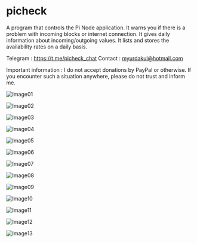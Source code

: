 # picheck 

A program that controls the Pi Node application.
It warns you if there is a problem with incoming blocks or internet connection.
It gives daily information about incoming/outgoing values.
It lists and stores the availability rates on a daily basis.


Telegram : https://t.me/picheck_chat
Contact : myurdakul@hotmail.com


Important information :
I do not accept donations by PayPal or otherwise.
If you encounter such a situation anywhere, please do not trust and inform me.



![Image01](https://user-images.githubusercontent.com/86928237/201430499-9b04e27d-3ba2-494d-9254-84811274c4c1.jpg)

![Image02](https://user-images.githubusercontent.com/86928237/201430532-123187d8-c0a0-42f6-8d2e-9ec5149ad8da.jpg)

![Image03](https://user-images.githubusercontent.com/86928237/201430543-6de8f737-9759-4136-926f-b6b7a205fcc8.jpg)

![Image04](https://user-images.githubusercontent.com/86928237/201430565-85d69924-b594-4976-b76d-e8cebb114286.jpg)

![Image05](https://user-images.githubusercontent.com/86928237/201437265-de02a3f6-1eb8-4bf5-99dd-0b33155ce732.jpg)

![Image06](https://user-images.githubusercontent.com/86928237/201430590-a439c145-ada1-4ac9-a447-3262599e3b19.jpg)

![Image07](https://user-images.githubusercontent.com/86928237/201430602-6ab6f35c-774c-4e1c-b3dd-c0e46ca7ddc2.jpg)

![Image08](https://user-images.githubusercontent.com/86928237/201430624-da8c0ed7-6b6f-4fa7-ab77-cc1a7e1b755a.jpg)

![Image09](https://user-images.githubusercontent.com/86928237/201430634-27adea4d-fc24-45a9-8199-fb1c3378caf4.jpg)

![Image10](https://user-images.githubusercontent.com/86928237/201430651-13a609da-0cdf-40d3-ba71-e365412195ff.jpg)

![Image11](https://user-images.githubusercontent.com/86928237/201430662-d605d9af-291b-470f-9198-05286944da2e.jpg)

![Image12](https://user-images.githubusercontent.com/86928237/201430669-9d2f8b60-0906-487b-9b63-8f24c171fa54.jpg)

![Image13](https://user-images.githubusercontent.com/86928237/201430686-b219813a-130e-4ed9-b8e7-34b7a7122d0a.jpg)

